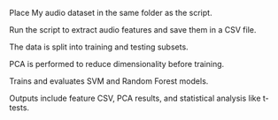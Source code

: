 Place My  audio dataset in the same folder as the script.

Run the script to extract audio features and save them in a CSV file.

The data is split into training and testing subsets.

PCA is performed to reduce dimensionality before training.

Trains and evaluates SVM and Random Forest models.

Outputs include feature CSV, PCA results, and statistical analysis like t-tests.